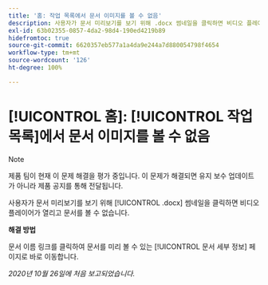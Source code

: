 ```yaml
---
title: '홈: 작업 목록에서 문서 이미지를 볼 수 없음'
description: 사용자가 문서 미리보기를 보기 위해 .docx 썸네일을 클릭하면 비디오 플레이어가 열리고 문서를 볼 수 없습니다.
exl-id: 63b02355-0857-4da2-98d4-190ed4219b89
hidefromtoc: true
source-git-commit: 6620357eb577a1a4da9e244a7d880054798f4654
workflow-type: tm+mt
source-wordcount: '126'
ht-degree: 100%

---
```


# [!UICONTROL 홈]: [!UICONTROL 작업 목록]에서 문서 이미지를 볼 수 없음

<!--Article created by request-->

>[!NOTE]
>
>제품 팀이 현재 이 문제 해결을 평가 중입니다. 이 문제가 해결되면 유지 보수 업데이트가 아니라 제품 공지를 통해 전달됩니다.

사용자가 문서 미리보기를 보기 위해 [!UICONTROL .docx] 썸네일을 클릭하면 비디오 플레이어가 열리고 문서를 볼 수 없습니다.

**해결 방법**

문서 이름 링크를 클릭하여 문서를 미리 볼 수 있는 [!UICONTROL 문서 세부 정보] 페이지로 바로 이동합니다.

_2020년 10월 26일에 처음 보고되었습니다._

